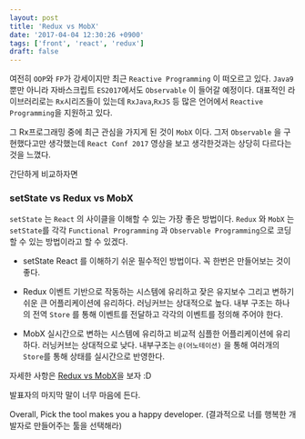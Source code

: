 ```yaml
---
layout: post
title: 'Redux vs MobX'
date: '2017-04-04 12:30:26 +0900'
tags: ['front', 'react', 'redux']
draft: false
---
```


여전히 `OOP`와 `FP`가 강세이지만 최근 `Reactive Programming` 이 떠오르고 있다. `Java9`뿐만 아니라 자바스크립트 `ES2017`에서도 `Observable` 이 들어갈 예정이다.
대표적인 라이브러리로는 `Rx`시리즈들이 있는데 `RxJava`,`RxJS` 등 많은 언어에서 `Reactive Programming`을 지원하고 있다.

그 Rx프로그래밍 중에 최근 관심을 가지게 된 것이 `MobX` 이다.
그저 `Observable` 을 구현했다고만 생각했는데 `React Conf 2017` 영상을 보고 생각한것과는 상당히 다르다는것을 느꼈다.

간단하게 비교하자면

### setState vs Redux vs MobX

`setState` 는 `React` 의 사이클을 이해할 수 있는 가장 좋은 방법이다.
`Redux` 와 `MobX` 는 `setState`를 각각 `Functional Programming` 과 `Observable Programming`으로 코딩 할 수 있는 방법이라고 할 수 있겠다.

- setState
  React 를 이해하기 쉬운 필수적인 방법이다. 꼭 한번은 만들어보는 것이 좋다.

- Redux
  이벤트 기반으로 작동하는 시스템에 유리하고 잦은 유지보수 그리고 변하기 쉬운 큰 어플리케이션에 유리하다.
  러닝커브는 상대적으로 높다.
  내부 구조는 하나의 전역 `Store` 를 통해 이벤트를 전달하고 각각의 이벤트를 정의해 주어야 한다.

- MobX
  실시간으로 변하는 시스템에 유리하고 비교적 심플한 어플리케이션에 유리하다.
  러닝커브는 상대적으로 낮다.
  내부구조는 `@(어노테이션)` 을 통해 여러개의 `Store`를 통해 상태를 실시간으로 반영한다.

자세한 사항은 [Redux vs MobX]을 보자 :D

발표자의 마지막 말이 너무 마음에 든다.

Overall, Pick the tool makes you a happy developer. (결과적으로 너를 행복한 개발자로 만들어주는 툴을 선택해라)

[redux vs mobx]: https://youtu.be/76FRrbY18Bs
